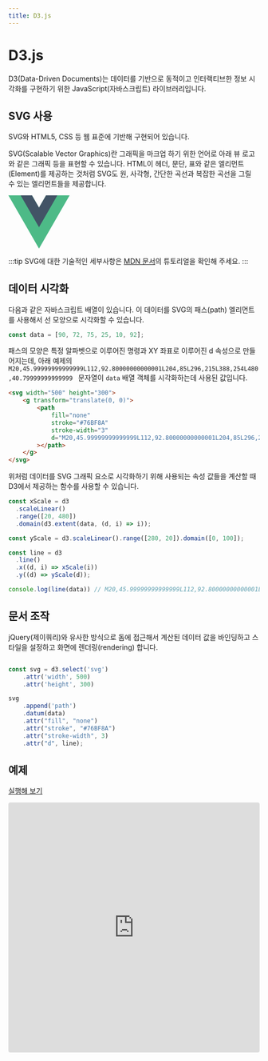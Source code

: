 ```yaml
---
title: D3.js
---
```


# D3.js

D3(Data-Driven Documents)는 데이터를 기반으로 동적이고 인터랙티브한 정보 시각화를 구현하기 위한 JavaScript(자바스크립트) 라이브러리입니다. 

## SVG 사용
SVG와 HTML5, CSS 등 웹 표준에 기반해 구현되어 있습니다.

SVG(Scalable Vector Graphics)란 그래픽을 마크업 하기 위한 언어로 아래 뷰 로고와 같은 그래픽 등을 표현할 수 있습니다. HTML이 헤더, 문단, 표와 같은 엘리먼트(Element)를 제공하는 것처럼 SVG도 원, 사각형, 간단한 곡선과 복잡한 곡선을 그릴 수 있는 엘리먼트들을 제공합니다.

<svg width="122.88" height="106.42" viewBox="0 0 122.88 106.42" style="enable-background:new 0 0 122.88 106.42">
    <g>
        <polygon class="st0" fill="#4DBA87" points="75.63,0 61.44,24.58 47.25,0 0,0 61.44,106.42 122.88,0 75.63,0"/>
        <polygon class="st1" fill="#425466" points="75.63,0 61.44,24.58 47.25,0 24.58,0 61.44,63.85 98.3,0 75.63,0"/>
    </g>
</svg>

:::tip
SVG에 대한 기술적인 세부사항은 [MDN 문서](https://developer.mozilla.org/ko/docs/Web/SVG/Tutorial)의 튜토리얼을 확인해 주세요.
:::

## 데이터 시각화

다음과 같은 자바스크립트 배열이 있습니다. 이 데이터를 SVG의 패스(path) 엘리먼트를 사용해서 선 모양으로 시각화할 수 있습니다.

```js
const data = [90, 72, 75, 25, 10, 92];
```

패스의 모양은 특정 알파벳으로 이루어진 명령과 XY 좌표로 이루어진 d 속성으로 만들어지는데, 아래 예제의 `M20,45.99999999999999L112,92.80000000000001L204,85L296,215L388,254L480,40.79999999999999 ` 문자열이 `data` 배열 객체를 시각화하는데 사용된 값입니다.

```html
<svg width="500" height="300">
    <g transform="translate(0, 0)">
        <path
            fill="none"
            stroke="#76BF8A"
            stroke-width="3"
            d="M20,45.99999999999999L112,92.80000000000001L204,85L296,215L388,254L480,40.79999999999999"
        ></path>
    </g>
</svg>
```

위처럼 데이터를 SVG 그래픽 요소로 시각화하기 위해 사용되는 속성 값들을 계산할 때 D3에서 제공하는 함수를 사용할 수 있습니다.

```js
const xScale = d3
  .scaleLinear()
  .range([20, 480])
  .domain(d3.extent(data, (d, i) => i));

const yScale = d3.scaleLinear().range([280, 20]).domain([0, 100]);

const line = d3
  .line()
  .x((d, i) => xScale(i))
  .y((d) => yScale(d));

console.log(line(data)) // M20,45.99999999999999L112,92.80000000000001L204,85L296,215L388,254L480,40.79999999999999
```


## 문서 조작
jQuery(제이쿼리)와 유사한 방식으로 돔에 접근해서 계산된 데이터 값을 바인딩하고 스타일을 설정하고 화면에 렌더링(rendering) 합니다.

```js

const svg = d3.select('svg')
    .attr('width', 500)
    .attr('height', 300)

svg
    .append('path')
    .datum(data)
    .attr("fill", "none")
    .attr("stroke", "#76BF8A")
    .attr("stroke-width", 3)
    .attr("d", line);

```

## 예제

[실행해 보기](https://codesandbox.io/s/vuecamp-d3withvue-example-d3-only-wpybk)

<iframe src="https://codesandbox.io/embed/vuecamp-d3-wpybk?fontsize=14&hidenavigation=1&theme=dark"
    style="width:100%; height:500px; border:0; border-radius: 4px; overflow:hidden;"
    title="VueCamp_D3"
    allow="accelerometer; ambient-light-sensor; camera; encrypted-media; geolocation; gyroscope; hid; microphone; midi; payment; usb; vr; xr-spatial-tracking"
    sandbox="allow-forms allow-modals allow-popups allow-presentation allow-same-origin allow-scripts"
></iframe>

